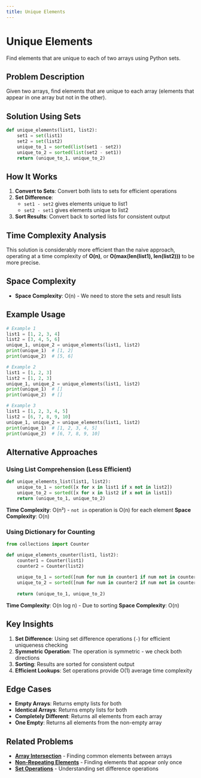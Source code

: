 ```yaml
---
title: Unique Elements
---
```


# Unique Elements

Find elements that are unique to each of two arrays using Python sets.

## Problem Description

Given two arrays, find elements that are unique to each array (elements that appear in one array but not in the other).

## Solution Using Sets

```python
def unique_elements(list1, list2):
    set1 = set(list1)
    set2 = set(list2)
    unique_to_1 = sorted(list(set1 - set2))
    unique_to_2 = sorted(list(set2 - set1))
    return (unique_to_1, unique_to_2)
```

## How It Works

1. **Convert to Sets**: Convert both lists to sets for efficient operations
2. **Set Difference**: 
   - `set1 - set2` gives elements unique to list1
   - `set2 - set1` gives elements unique to list2
3. **Sort Results**: Convert back to sorted lists for consistent output

## Time Complexity Analysis

This solution is considerably more efficient than the naive approach, operating at a time complexity of **O(n)**, or **O(max(len(list1), len(list2)))** to be more precise.

## Space Complexity

- **Space Complexity**: O(n) - We need to store the sets and result lists

## Example Usage

```python
# Example 1
list1 = [1, 2, 3, 4]
list2 = [3, 4, 5, 6]
unique_1, unique_2 = unique_elements(list1, list2)
print(unique_1)  # [1, 2]
print(unique_2)  # [5, 6]

# Example 2
list1 = [1, 2, 3]
list2 = [1, 2, 3]
unique_1, unique_2 = unique_elements(list1, list2)
print(unique_1)  # []
print(unique_2)  # []

# Example 3
list1 = [1, 2, 3, 4, 5]
list2 = [6, 7, 8, 9, 10]
unique_1, unique_2 = unique_elements(list1, list2)
print(unique_1)  # [1, 2, 3, 4, 5]
print(unique_2)  # [6, 7, 8, 9, 10]
```

## Alternative Approaches

### Using List Comprehension (Less Efficient)

```python
def unique_elements_list(list1, list2):
    unique_to_1 = sorted([x for x in list1 if x not in list2])
    unique_to_2 = sorted([x for x in list2 if x not in list1])
    return (unique_to_1, unique_to_2)
```

**Time Complexity**: O(n²) - `not in` operation is O(n) for each element
**Space Complexity**: O(n)

### Using Dictionary for Counting

```python
from collections import Counter

def unique_elements_counter(list1, list2):
    counter1 = Counter(list1)
    counter2 = Counter(list2)
    
    unique_to_1 = sorted([num for num in counter1 if num not in counter2])
    unique_to_2 = sorted([num for num in counter2 if num not in counter1])
    
    return (unique_to_1, unique_to_2)
```

**Time Complexity**: O(n log n) - Due to sorting
**Space Complexity**: O(n)

## Key Insights

1. **Set Difference**: Using set difference operations (`-`) for efficient uniqueness checking
2. **Symmetric Operation**: The operation is symmetric - we check both directions
3. **Sorting**: Results are sorted for consistent output
4. **Efficient Lookups**: Set operations provide O(1) average time complexity

## Edge Cases

- **Empty Arrays**: Returns empty lists for both
- **Identical Arrays**: Returns empty lists for both
- **Completely Different**: Returns all elements from each array
- **One Empty**: Returns all elements from the non-empty array

## Related Problems

- **[Array Intersection](Array_Intersection.md)** - Finding common elements between arrays
- **[Non-Repeating Elements](Non_Repeating_Elements.md)** - Finding elements that appear only once
- **[Set Operations](../../Data_Structures/Python_Sets/Set_Operations.md)** - Understanding set difference operations
